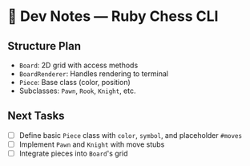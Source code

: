 # 🧪 Dev Notes — Ruby Chess CLI

## Structure Plan

- `Board`: 2D grid with access methods
- `BoardRenderer`: Handles rendering to terminal
- `Piece`: Base class (color, position)
- Subclasses: `Pawn`, `Rook`, `Knight`, etc.

## Next Tasks

- [ ] Define basic `Piece` class with `color`, `symbol`, and placeholder `#moves`
- [ ] Implement `Pawn` and `Knight` with move stubs
- [ ] Integrate pieces into `Board`'s grid
